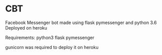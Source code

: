 # CBT
Facebook Messenger bot made using flask pymessenger and python 3.6
Deployed on heroku

Requirements:
python3
flask
pymessenger

gunicorn was required to deploy it on heroku
